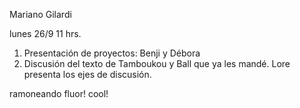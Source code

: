 Mariano Gilardi 

lunes 26/9 11 hrs. 

1) Presentación de proyectos: Benji y Débora
2) Discusión del texto de Tamboukou y Ball que ya les mandé. Lore presenta los ejes de discusión. 

ramoneando fluor! cool!
